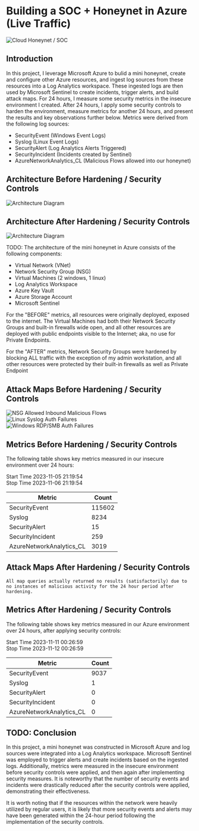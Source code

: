 # Building a SOC + Honeynet in Azure (Live Traffic)
![Cloud Honeynet / SOC](https://i.imgur.com/kPVdLSw.png)

## Introduction

In this project, I leverage Microsoft Azure to bulid a mini honeynet, create and configure other Azure resources, and ingest log sources from these resources into a Log Analytics workspace. These ingested logs are then used by Microsoft Sentinel to create incidents, trigger alerts, and build attack maps. For 24 hours, I measure some security metrics in the insecure environment I created. After 24 hours, I apply some security controls to harden the environment, measure metrics for another 24 hours, and present the results and key observations further below. Metrics were derived from the following log sources:

- SecurityEvent (Windows Event Logs)
- Syslog (Linux Event Logs)
- SecurityAlert (Log Analytics Alerts Triggered)
- SecurityIncident (Incidents created by Sentinel)
- AzureNetworkAnalytics_CL (Malicious Flows allowed into our honeynet)

## Architecture Before Hardening / Security Controls
![Architecture Diagram](https://i.imgur.com/zNxETMO.png)

## Architecture After Hardening / Security Controls
![Architecture Diagram](https://i.imgur.com/0saQTfy.png)

TODO: The architecture of the mini honeynet in Azure consists of the following components:

- Virtual Network (VNet)
- Network Security Group (NSG)
- Virtual Machines (2 windows, 1 linux)
- Log Analytics Workspace
- Azure Key Vault
- Azure Storage Account
- Microsoft Sentinel

For the "BEFORE" metrics, all resources were originally deployed, exposed to the internet. The Virtual Machines had both their Network Security Groups and built-in firewalls wide open, and all other resources are deployed with public endpoints visible to the Internet; aka, no use for Private Endpoints.

For the "AFTER" metrics, Network Security Groups were hardened by blocking ALL traffic with the exception of my admin workstation, and all other resources were protected by their built-in firewalls as well as Private Endpoint

## Attack Maps Before Hardening / Security Controls
![NSG Allowed Inbound Malicious Flows](https://i.imgur.com/tieyBGA.png)<br>
![Linux Syslog Auth Failures](https://i.imgur.com/btCBdxy.png)<br>
![Windows RDP/SMB Auth Failures](https://i.imgur.com/ZBqt5pt.png)<br>

## Metrics Before Hardening / Security Controls

The following table shows key metrics measured in our insecure environment over 24 hours:  

Start Time 2023-11-05 21:19:54  
Stop Time 2023-11-06 21:19:54

| Metric                   | Count
| ------------------------ | -----
| SecurityEvent            | 115602
| Syslog                   | 8234
| SecurityAlert            | 15
| SecurityIncident         | 259
| AzureNetworkAnalytics_CL | 3019

## Attack Maps After Hardening / Security Controls

```All map queries actually returned no results (satisfactorily) due to no instances of malicious activity for the 24 hour period after hardening.```

## Metrics After Hardening / Security Controls

The following table shows key metrics measured in our Azure environment over 24 hours, after applying security controls:

Start Time 2023-11-11 00:26:59  
Stop Time	2023-11-12 00:26:59

| Metric                   | Count
| ------------------------ | -----
| SecurityEvent            | 9037
| Syslog                   | 1
| SecurityAlert            | 0
| SecurityIncident         | 0
| AzureNetworkAnalytics_CL | 0

## TODO: Conclusion

In this project, a mini honeynet was constructed in Microsoft Azure and log sources were integrated into a Log Analytics workspace. Microsoft Sentinel was employed to trigger alerts and create incidents based on the ingested logs. Additionally, metrics were measured in the insecure environment before security controls were applied, and then again after implementing security measures. It is noteworthy that the number of security events and incidents were drastically reduced after the security controls were applied, demonstrating their effectiveness.

It is worth noting that if the resources within the network were heavily utilized by regular users, it is likely that more security events and alerts may have been generated within the 24-hour period following the implementation of the security controls.
